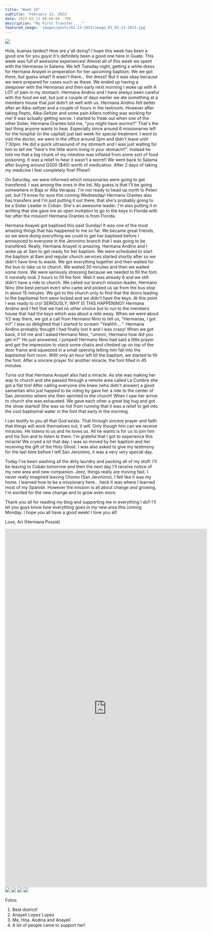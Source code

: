 ```yaml
---
title: "Week 29"
subtitle: 'February 13, 2023'
date: 2023-02-13 00:00:00 -700
description: "My First Transfer...."
featured_image: 'images/posts/02-13-2023/image_03_02-13-2023.jpg'
---
```

![](/images/posts/02-13-2023/image_03_02-13-2023.jpg)

Hola, buenas tardes!!  How are y'all doing?  I hope this week has been a good one for you guys!  It's definitely been a good one here in Guate.  This week was full of awesome experiences!  Almost all of this week we spent with the Hermanas in Salama.  We left Tuesday night, getting a white dress for Hermana Anayeli in preperation for her upcoming baptism.  We we got there, but guess what? It wasn't there...  the dress!!  But it was okay because we were prepared for cases such as these.  We ended up having  a sleepover with the Hermanas and then early next morning I woke up with A LOT of pain in my stomach.  Hermana Andino and I have always been careful with the food we eat, but just a couple of days earlier we ate something at a members house that just didn't sit well with us.  Hermana Andino felt better after an Alka-seltzer and a couple of hours in the restroom.  However after taking Pepto, Alka-Seltzer and some pain killers nothing was working for me!  It was actually getting worse.  I started to freak out when one of the other Sister, Hermana Orantes told me, "you might have worms!!"  That's the last thing anyone wants to hear.  Especially since around 6 missionaries left for the hospital (in the capital) just last week for special treatment.  I went to visit the doctor,  we were in the office around 3pm and didn't leave until 7:30pm.  He did a quick ultrasound of my stomach and I was just waiting for him to tell me "here's the little worm living in your stomach!!".  Instead he told me that a big chunk of my intestine was inflated from some sort of food poisoning.  It was a relief to hear it wasn't a worm!!  We went back to Salama after buying around Q300 ($40) worth of medication.  After 2 days of taking my medicine I feel completely fine!  Phew!!

On Saturday, we were informed which missionaries were going to get transfered.  I was among the ones in the list.  My guess is that I'll be going somewhere in Baja or Alta Verapaz.  I'm not ready to head up north to Peten yet, but I'll know for sure this coming Wednesday!  Hermana Orantes also has transfers and I'm just putting it out there, that she's probably going to be a Sister Leader in Cobán.  She's an awesome leader.  I'm also putting it in writting that she gave me an open invitation to go to the keys in Florida with her after the mission!  Hermana Orantes is from Florida.

 Hermana Anayeli got baptised this past Sunday!  It was one of the most amazing things that has happened to me so far.  We became great friends, so we were doing everything we could to get her baptised before I announced to everyone in the Jeronimo branch that I was going to be transfered.  Really, Hermana Anayeli is amazing.  Hermana Andino and I woke up at 3am to get ready for her baptism.  We were scheduled to start the baptism at 8am and regular church services started shortly after so we didn't have time to waste.  We got everything together and then waited for the bus to take us to church.  We waited 30 minutes and then we waited some more.  We were seriously stressing because we needed to fill the font.  It normally took 2 hours to fill the font.  Well it was already 6 and we still didn't have a ride to church.  We called our branch mission leader, Hermano Nino (the best person ever) who came and picked us up from the bus stop in about 15 minutes.  We got to the church only to find that the doors leading to the baptisimal font were locked and we didn't have the keys.  At this point I was ready to cry!  SERIOUSLY, WHY IS THIS HAPPENING!!  Hermana Andino and I felt that we had no other choice but to run to the members house that had the keys which was about a mile away.  When we were about 1/2 way there, we got a call from Hermano Nino to tell us, "Hermanas, I got in!!"  I was so delighted that I started to scream "Yeahhh....".  Hermana Andino probably thought I had finally lost it and I was crazy!  When we got back, it hit me and I asked Hermano Nino, "ummm, Hermano how did you get in?"  He just answered, I jumped!  Hermano Nino had said a little prayer and got the impression to stack some chairs and climbed up on top of the door frame and squeezed in a small opening letting him fall into the baptisimal font room.  With only an hour left till the baptism, we started to fill the font.  After a sincere prayer for another miracle, the font filled in 45 minutes.

Turns out that Hermana Anayeli also had a miracle.  As she was making her way to church and she passed through a remote area called La Cumbre she got a flat tire!  After calling everyone she knew (who didn't answer) a good samaritan who just happed to be riding by gave her a ride to the center of San Jeronimo where she then sprinted to the church!  When I saw her arrive to church she was exhausted.  We gave each other a great big hug and got the show started!  She was so hot from running that it was a relief to get into the cool baptisimal water in the font that early in the morning.

I can testify to you all that God exists.  That through sincere prayer and faith that things will work themselves out, it will.  Only though him can we receive miracles.  He listens to us and he loves us.  All he wants is for us to join him and his Son and to listen to them.  I'm grateful that I got to experience this miracle!  We cryed a lot that day.  I was so moved by her baptism and her receiving the gift of the Holy Ghost.  I was also asked to give my testimony for the last time before I left San Jeronimo, it was a very very special day.

Today I've been washing all the dirty laundry and packing all of my stuff.  I'll be leaving to Cobán tomorrow and then the next day I'll receive notice of my new area and new companion.  Jeez, things really are moving fast.  I never really imagined leaving Chomo (San Jeronimo).  I felt like it was my home.  I learned how to be a missionary here...  heck it was where I learned most of my Spanish.  However the mission is all about change and growing, I'm excited for the new change and to grow even more.

Thank you all for reading my blog and supporting me in everything I do!!  I'll let you guys know how everything goes in my new area this coming Monday.  I hope you all have a good week!  I love you all!

Love,
Ari (Hermana Possié)

<iframe width="661" height="1175" src="https://www.youtube.com/embed/ITCiA1_uk94?cc_load_policy=1" title="1st Missionary Transfer" frameborder="0" allow="accelerometer; autoplay; clipboard-write; encrypted-media; gyroscope; picture-in-picture; web-share" allowfullscreen></iframe>

<div class="gallery" data-columns="2">
    <img src="/images/posts/02-13-2023/image_01_02-13-2023.jpg">
    <img src="/images/posts/02-13-2023/image_02_02-13-2023.jpg">
    <img src="/images/posts/02-13-2023/image_03_02-13-2023.jpg">
    <img src="/images/posts/02-13-2023/image_04_02-13-2023.jpg">
</div>

Fotos:
1. Best district!
2. Anayeli Lopez Lopez
3. Me, Hna. Andina and Anayeli
4. A lot of people came to support her!